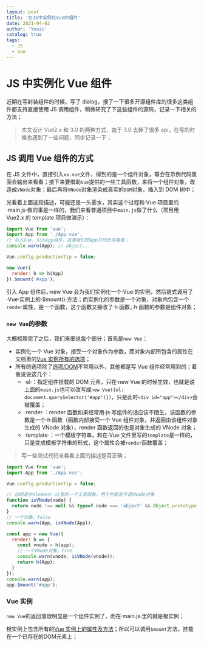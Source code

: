 ```yaml
---
layout: post
title: '在JS中实例化Vue的组件'
date: 2021-04-02
author: 'Youzi'
catalog: true
tags:
  - JS
  - Vue
---
```


# JS 中实例化 Vue 组件

近期在写封装组件的时候，写了 dialog，搜了一下很多开源组件库的很多这类组件都支持直接使用 JS 调用组件，稍微研究了下这些组件的源码，记录一下相关的方法；

> 本文设计 Vue2.x 和 3.0 的两种方式，由于 3.0 去掉了很多 api，在写的时候也遇到了一些问题，同步记录一下；

## JS 调用 Vue 组件的方式

在 JS 文件中，直接引入`xx.vue`文件，得到的是一个组件对象，等会在示例代码里面会输出来看看；接下来要借助`Vue`提供的一些工具函数，来将一个组件对象，改造成`VNode`对象；最后再将`VNode`对象渲染成真实的`DOM`对象，插入到 DOM 树中；

光看着上面这段描述，可能还是一头雾水，其实这个过程和·Vue·项目里的·main.js·做的事是一样的，我们来看普通项目中`main.js`做了什么（项目用 Vue2.x 的 template 项目做演示）：

```js
import Vue from 'vue';
import App from './App.vue';
// 引入Vue，引入App组件，这里我们把App打印出来看看；
console.warn(App); // object...

Vue.config.productionTip = false;

new Vue({
  render: h => h(App)
}).$mount('#app');
```

引入 App 组件后，·new Vue·会为我们实例化一个·Vue·的实例，然后链式调用了·Vue·实例上的·$mount()·方法；而实例化的参数是一个对象，对象内包含一个`render`属性，是一个函数，这个函数又接收了·h·函数，·h·函数的参数是组件对象；

### `new Vue`的参数

大概梳理完了之后，我们来细说每个部分；首先是`new Vue`：

- 实例化一个 Vue 对象，接受一个对象作为参数，而对象内部所包含的属性在文档里的[Vue 实例所有的选项](https://cn.vuejs.org/v2/api/#data)；
- 所有的选项除了[选项/DOM](https://cn.vuejs.org/v2/api/#%E9%80%89%E9%A1%B9-DOM)不常用以外，其他都是写 Vue 组件经常用到的；着重说说这几个：
  - ·el·：指定组件挂载的 DOM 元素，只在·new Vue·的时候生效，也就是说上面的`main.js`也可以改写成`new Vue({el: document.querySelector('#app')})`，只是此时`<div id="app"></div>`会被覆盖；
  - ·render·：render 函数如果经常用·js·写组件的话应该不陌生，该函数的参数是一个·h·函数（函数内部接受一个 Vue 组件对象，并返回由该组件对象生成的 VNode 对象），render 函数返回的也是对象生成的 VNode 对象；
  - ·template·：一个模板字符串，和在·Vue·文件里写的`template`是一样的，只是变成模板字符串的形式，这个属性会被`render`函数覆盖；

> 写一些测试代码来看看上面的描述是否正确；

```js
import Vue from 'vue';
import App from './App.vue';

Vue.config.productionTip = false;

// 这段是抄element-ui里的一个工具函数，用于判断是不是VNode对象
function isVNode(node) {
  return node !== null && typeof node === 'object' && Object.prototype.hasOwnProperty.call(node, 'componentOptions');
}
// 一个对象，false
console.warn(App, isVNode(App));

const app = new Vue({
  render: h => {
    const vnode = h(app);
    // 一个VNode对象，true
    console.warn(vnode, isVNode(vnode));
    return h(App);
  }
});
console.warn(app);
app.$mount('#app');
```

### Vue 实例

`new Vue`的返回值很明显是一个组件实例了，而在·main.js·里的就是根实例；

根实例上包含所有的[Vue 实例上的属性及方法](https://cn.vuejs.org/v2/api/#%E5%AE%9E%E4%BE%8B-property)；所以可以调用`$mount`方法，挂载在一个已存在的DOM元素上；
